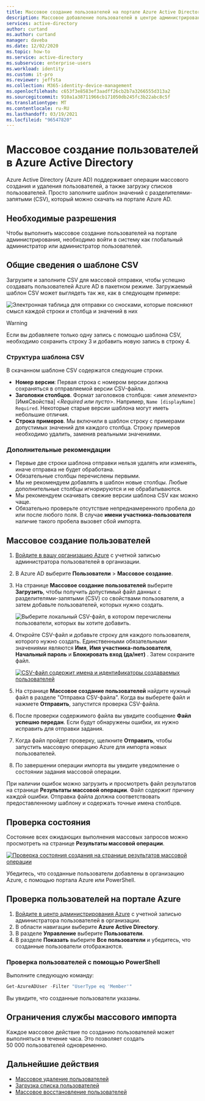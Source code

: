 ```yaml
---
title: Массовое создание пользователей на портале Azure Active Directory | Документация Майкрософт
description: Массовое добавление пользователей в центре администрирования Azure AD в Azure Active Directory
services: active-directory
author: curtand
ms.author: curtand
manager: daveba
ms.date: 12/02/2020
ms.topic: how-to
ms.service: active-directory
ms.subservice: enterprise-users
ms.workload: identity
ms.custom: it-pro
ms.reviewer: jeffsta
ms.collection: M365-identity-device-management
ms.openlocfilehash: c653f3e8583ef3aadff26cb2b7a3266555d313a2
ms.sourcegitcommit: 910a1a38711966cb171050db245fc3b22abc8c5f
ms.translationtype: MT
ms.contentlocale: ru-RU
ms.lasthandoff: 03/19/2021
ms.locfileid: "96547820"
---
```

# <a name="bulk-create-users-in-azure-active-directory"></a>Массовое создание пользователей в Azure Active Directory

Azure Active Directory (Azure AD) поддерживает операции массового создания и удаления пользователей, а также загрузку списков пользователей. Просто заполните шаблон значений с разделителями-запятыми (CSV), который можно скачать на портале Azure AD.

## <a name="required-permissions"></a>Необходимые разрешения

Чтобы выполнить массовое создание пользователей на портале администрирования, необходимо войти в систему как глобальный администратор или администратор пользователей.

## <a name="understand-the-csv-template"></a>Общие сведения о шаблоне CSV

Загрузите и заполните CSV для массовой отправки, чтобы успешно создавать пользователей Azure AD в пакетном режиме. Загружаемый шаблон CSV может выглядеть так же, как в следующем примере:

![Электронная таблица для отправки со сносками, которые поясняют смысл каждой строки и столбца и значений в них](./media/users-bulk-add/create-template-example.png)

> [!WARNING]
> Если вы добавляете только одну запись с помощью шаблона CSV, необходимо сохранить строку 3 и добавить новую запись в строку 4.

### <a name="csv-template-structure"></a>Структура шаблона CSV

В скачанном шаблоне CSV содержатся следующие строки.

- **Номер версии**: Первая строка с номером версии должна сохраняться в отправляемой версии CSV-файла.
- **Заголовки столбцов**. Формат заголовков столбцов: &lt;*имя элемента*&gt; [ИмяСвойства] &lt;*Required или пусто*&gt;. Например, `Name [displayName] Required`. Некоторые старые версии шаблона могут иметь небольшие отличия.
- **Строка примеров**. Мы включили в шаблон строку с примерами допустимых значений для каждого столбца. Строку примеров необходимо удалить, заменив реальными значениями.

### <a name="additional-guidance"></a>Дополнительные рекомендации

- Первые две строки шаблона отправки нельзя удалять или изменять, иначе отправка не будет обработана.
- Обязательные столбцы перечислены первыми.
- Мы не рекомендуем добавлять в шаблон новые столбцы. Любые дополнительные столбцы игнорируются и не обрабатываются.
- Мы рекомендуем скачивать свежие версии шаблона CSV как можно чаще.
- Обязательно проверьте отсутствие непреднамеренного пробела до или после любого поля. В случае **имени участника-пользователя** наличие такого пробела вызовет сбой импорта.

## <a name="to-create-users-in-bulk"></a>Массовое создание пользователей

1. [Войдите в вашу организацию Azure](https://aad.portal.azure.com) с учетной записью администратора пользователей в организации.
1. В Azure AD выберите **Пользователи** > **Массовое создание**.
1. На странице **Массовое создание пользователей** выберите **Загрузить**, чтобы получить допустимый файл данных с разделителями-запятыми (CSV) со свойствами пользователя, а затем добавьте пользователей, которых нужно создать.

   ![Выберите локальный CSV-файл, в котором перечислены пользователи, которых вы хотите добавить.](./media/users-bulk-add/upload-button.png)

1. Откройте CSV-файл и добавьте строку для каждого пользователя, которого нужно создать. Единственными обязательными значениями являются **Имя**, **Имя участника-пользователя**, **Начальный пароль** и **Блокировать вход (да/нет)** . Затем сохраните файл.

   [![CSV-файл содержит имена и идентификаторы создаваемых пользователей](./media/users-bulk-add/add-csv-file.png)](./media/users-bulk-add/add-csv-file.png#lightbox)

1. На странице **Массовое создание пользователей** найдите нужный файл в разделе "Отправка CSV-файла". Когда вы выберете файл и нажмете **Отправить**, запустится проверка CSV-файла.
1. После проверки содержимого файла вы увидите сообщение **Файл успешно передан**. Если будут обнаружены ошибки, их нужно исправить для отправки задания.
1. Когда файл пройдет проверку, щелкните **Отправить**, чтобы запустить массовую операцию Azure для импорта новых пользователей.
1. По завершении операции импорта вы увидите уведомление о состоянии задания массовой операции.

При наличии ошибок можно загрузить и просмотреть файл результатов на странице **Результаты массовой операции**. Файл содержит причину каждой ошибки. Отправка файла должна соответствовать предоставленному шаблону и содержать точные имена столбцов.

## <a name="check-status"></a>Проверка состояния

Состояние всех ожидающих выполнения массовых запросов можно просмотреть на странице **Результаты массовой операции**.

   [![Проверка состояния создания на странице результатов массовой операции](./media/users-bulk-add/bulk-center.png)](./media/users-bulk-add/bulk-center.png#lightbox)

Убедитесь, что созданные пользователи добавлены в организацию Azure, с помощью портала Azure или PowerShell.

## <a name="verify-users-in-the-azure-portal"></a>Проверка пользователей на портале Azure

1. [Войдите в центр администрирования Azure](https://aad.portal.azure.com) с учетной записью администратора пользователей в организации.
1. В области навигации выберите **Azure Active Directory**.
1. В разделе **Управление** выберите **Пользователи**.
1. В разделе **Показать** выберите **Все пользователи** и убедитесь, что созданные пользователи отображаются.

### <a name="verify-users-with-powershell"></a>Проверка пользователей с помощью PowerShell

Выполните следующую команду:

``` PowerShell
Get-AzureADUser -Filter "UserType eq 'Member'"
```

Вы увидите, что созданные пользователи указаны.

## <a name="bulk-import-service-limits"></a>Ограничения службы массового импорта

Каждое массовое действие по созданию пользователей может выполняться в течение часа. Это позволяет создать 50 000 пользователей одновременно.

## <a name="next-steps"></a>Дальнейшие действия

- [Массовое удаление пользователей](users-bulk-delete.md)
- [Загрузка списка пользователей](users-bulk-download.md)
- [Массовое восстановление пользователей](users-bulk-restore.md)
